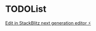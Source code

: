 # TODOList

[Edit in StackBlitz next generation editor ⚡️](https://stackblitz.com/~/github.com/EtrozTaCapte/TODOList)